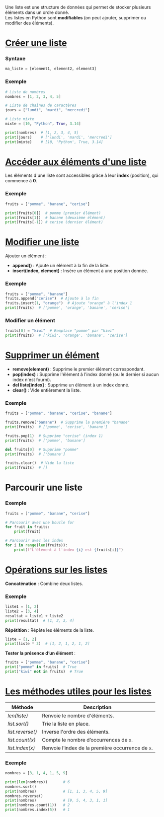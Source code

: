 Une liste est une structure de données qui permet de stocker plusieurs éléments dans un ordre donné.  
Les listes en Python sont **modifiables** (on peut ajouter, supprimer ou modifier des éléments).

# <u>Créer une liste</u>
### Syntaxe
```py
ma_liste = [element1, element2, element3]
```
### Exemple
```py
# Liste de nombres
nombres = [1, 2, 3, 4, 5]

# Liste de chaînes de caractères
jours = ["lundi", "mardi", "mercredi"]

# Liste mixte
mixte = [10, "Python", True, 3.14]

print(nombres)  # [1, 2, 3, 4, 5]
print(jours)    # ['lundi', 'mardi', 'mercredi']
print(mixte)    # [10, 'Python', True, 3.14]
```
# <u>Accéder aux éléments d'une liste</u>
Les éléments d'une liste sont accessibles grâce à leur **index** (position), qui commence à **0**.
### Exemple
```py
fruits = ["pomme", "banane", "cerise"]

print(fruits[0])  # pomme (premier élément)
print(fruits[1])  # banane (deuxième élément)
print(fruits[-1]) # cerise (dernier élément)
```
# <u>Modifier une liste</u>
Ajouter un élément :
- **append()** : Ajoute un élément à la fin de la liste.
- **insert(index, element)** : Insère un élément à une position donnée.

### Exemple
```py
fruits = ["pomme", "banane"]
fruits.append("cerise")  # Ajoute à la fin
fruits.insert(1, "orange")  # Ajoute "orange" à l'index 1
print(fruits)  # ['pomme', 'orange', 'banane', 'cerise']
```
### Modifier un élément
```py
fruits[0] = "kiwi"  # Remplace "pomme" par "kiwi"
print(fruits)  # ['kiwi', 'orange', 'banane', 'cerise']
```
# <u>Supprimer un élément</u>
- **remove(element)** : Supprime le premier élément correspondant.
- **pop(index)** : Supprime l'élément à l'index donné (ou le dernier si aucun index n'est fourni).
- **del liste[index]** : Supprime un élément à un index donné.
- **clear()** : Vide entièrement la liste.

### Exemple
```py
fruits = ["pomme", "banane", "cerise", "banane"]

fruits.remove("banane")  # Supprime la première "banane"
print(fruits)  # ['pomme', 'cerise', 'banane']

fruits.pop(1)  # Supprime "cerise" (index 1)
print(fruits)  # ['pomme', 'banane']

del fruits[0]  # Supprime "pomme"
print(fruits)  # ['banane']

fruits.clear()  # Vide la liste
print(fruits)  # []
```
# Parcourir une liste
### Exemple
```py
fruits = ["pomme", "banane", "cerise"]

# Parcourir avec une boucle for
for fruit in fruits:
    print(fruit)

# Parcourir avec les index
for i in range(len(fruits)):
    print(f"L'élément à l'index {i} est {fruits[i]}")
```
# <u>Opérations sur les listes</u>
**Concaténation** : Combine deux listes.
### Exemple
```py
liste1 = [1, 2]
liste2 = [3, 4]
resultat = liste1 + liste2
print(resultat)  # [1, 2, 3, 4]
```

**Répétition** : Répète les éléments de la liste.
```py
liste = [1, 2]
print(liste * 3)  # [1, 2, 1, 2, 1, 2]
```

**Tester la présence d’un élément** :
```py
fruits = ["pomme", "banane", "cerise"]
print("pomme" in fruits)  # True
print("kiwi" not in fruits)  # True
```
# <u>Les méthodes utiles pour les listes</u>
| Méthode          | Description                                       |
| ---------------- | ------------------------------------------------- |
| *len(liste)*     | Renvoie le nombre d'éléments.                     |
| *list.sort()*    | Trie la liste en place.                           |
| *list.reverse()* | Inverse l'ordre des éléments.                     |
| *list.count(x)*  | Compte le nombre d’occurrences de `x`.            |
| *list.index(x)*  | Renvoie l’index de la première occurrence de `x`. |
### Exemple
```py
nombres = [3, 1, 4, 1, 5, 9]

print(len(nombres))       # 6
nombres.sort()
print(nombres)            # [1, 1, 3, 4, 5, 9]
nombres.reverse()
print(nombres)            # [9, 5, 4, 3, 1, 1]
print(nombres.count(1))   # 2
print(nombres.index(5))   # 1
```
